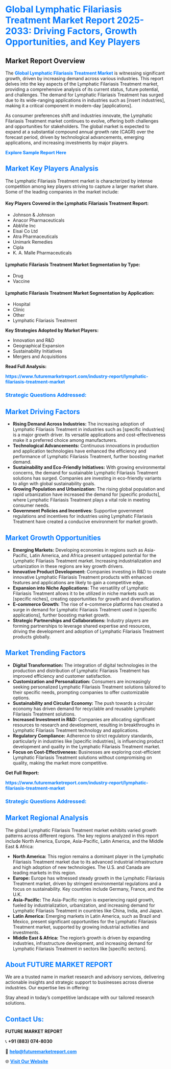 <h1 style="color: #007BFF;">Global Lymphatic Filariasis Treatment Market Report 2025-2033: Driving Factors, Growth Opportunities, and Key Players</h1>

<section id="overview">
<h2>Market Report Overview</h2>
<p>The <a href="https://www.futuremarketreport.com/industry-report/lymphatic-filariasis-treatment-market" style="color: #007BFF; text-decoration: none;"><strong>Global Lymphatic Filariasis Treatment Market</strong></a> is witnessing significant growth, driven by increasing demand across various industries. This report delves into the key aspects of the Lymphatic Filariasis Treatment market, providing a comprehensive analysis of its current status, future potential, and challenges. The demand for Lymphatic Filariasis Treatment has surged due to its wide-ranging applications in industries such as [insert industries], making it a critical component in modern-day [applications].</p>
<p>As consumer preferences shift and industries innovate, the Lymphatic Filariasis Treatment market continues to evolve, offering both challenges and opportunities for stakeholders. The global market is expected to expand at a substantial compound annual growth rate (CAGR) over the forecast period, driven by technological advancements, emerging applications, and increasing investments by major players.</p>
</section>

<section id="overview">
<p><a href="https://www.futuremarketreport.com/request-sample/reportId=127556" style="color: #007BFF; text-decoration: none;"><strong>Explore Sample Report Here</strong></a></p>
</section>

<section id="key-players">
<h2 style="color: #007BFF;">Market Key Players Analysis</h2>
<p>The Lymphatic Filariasis Treatment market is characterized by intense competition among key players striving to capture a larger market share. Some of the leading companies in the market include:</p>
<h4>Key Players Covered in the Lymphatic Filariasis Treatment Report:</h4>
<ul><li>Johnson &amp; Johnson</li><li>Anacor Pharmaceuticals</li><li>AbbVie Inc</li><li>Eisai Co Ltd</li><li>Atra Pharmaceuticals</li><li>Unimark Remedies</li><li>Cipla</li><li>K. A. Malle Pharmaceuticals</li></ul>
<h4>Lymphatic Filariasis Treatment Market Segmentation by Type:</h4>
<ul><li>Drug</li><li>Vaccine</li></ul>

<h4>Lymphatic Filariasis Treatment Market Segmentation by Application:</h4>
<ul><li>Hospital</li><li>Clinic</li><li>Other</li><li>Lymphatic Filariasis Treatment</li></ul>
<p><strong>Key Strategies Adopted by Market Players:</strong></p>
<ul>
<li>Innovation and R&D</li>
<li>Geographical Expansion</li>
<li>Sustainability Initiatives</li>
<li>Mergers and Acquisitions</li>
</ul>
</section>

<section>
<p><strong>Read Full Analysis: </strong></p><a href="https://www.futuremarketreport.com/industry-report/lymphatic-filariasis-treatment-market" style="color: #007BFF; text-decoration: none;"><strong>https://www.futuremarketreport.com/industry-report/lymphatic-filariasis-treatment-market</strong></a>
<h3 style="color: #007BFF;">Strategic Questions Addressed:</h3>
</section>

<section id="driving-factors">
<h2 style="color: #007BFF;">Market Driving Factors</h2>
<ul>
<li><strong>Rising Demand Across Industries:</strong> The increasing adoption of Lymphatic Filariasis Treatment in industries such as [specific industries] is a major growth driver. Its versatile applications and cost-effectiveness make it a preferred choice among manufacturers.</li>
<li><strong>Technological Advancements:</strong> Continuous innovations in production and application technologies have enhanced the efficiency and performance of Lymphatic Filariasis Treatment, further boosting market demand.</li>
<li><strong>Sustainability and Eco-Friendly Initiatives:</strong> With growing environmental concerns, the demand for sustainable Lymphatic Filariasis Treatment solutions has surged. Companies are investing in eco-friendly variants to align with global sustainability goals.</li>
<li><strong>Growing Population and Urbanization:</strong> The rising global population and rapid urbanization have increased the demand for [specific products], where Lymphatic Filariasis Treatment plays a vital role in meeting consumer needs.</li>
<li><strong>Government Policies and Incentives:</strong> Supportive government regulations and incentives for industries using Lymphatic Filariasis Treatment have created a conducive environment for market growth.</li>
</ul>
</section>

<section id="growth-opportunities">
<h2 style="color: #007BFF;">Market Growth Opportunities</h2>
<ul>
<li><strong>Emerging Markets:</strong> Developing economies in regions such as Asia-Pacific, Latin America, and Africa present untapped potential for the Lymphatic Filariasis Treatment market. Increasing industrialization and urbanization in these regions are key growth drivers.</li>
<li><strong>Innovative Product Development:</strong> Companies investing in R&D to create innovative Lymphatic Filariasis Treatment products with enhanced features and applications are likely to gain a competitive edge.</li>
<li><strong>Expansion into Niche Applications:</strong> The versatility of Lymphatic Filariasis Treatment allows it to be utilized in niche markets such as [specific niches], creating opportunities for growth and diversification.</li>
<li><strong>E-commerce Growth:</strong> The rise of e-commerce platforms has created a surge in demand for Lymphatic Filariasis Treatment used in [specific applications], further boosting market growth.</li>
<li><strong>Strategic Partnerships and Collaborations:</strong> Industry players are forming partnerships to leverage shared expertise and resources, driving the development and adoption of Lymphatic Filariasis Treatment products globally.</li>
</ul>
</section>

<section id="trending-factors">
<h2 style="color: #007BFF;">Market Trending Factors</h2>
<ul>
<li><strong>Digital Transformation:</strong> The integration of digital technologies in the production and distribution of Lymphatic Filariasis Treatment has improved efficiency and customer satisfaction.</li>
<li><strong>Customization and Personalization:</strong> Consumers are increasingly seeking personalized Lymphatic Filariasis Treatment solutions tailored to their specific needs, prompting companies to offer customizable options.</li>
<li><strong>Sustainability and Circular Economy:</strong> The push towards a circular economy has driven demand for recyclable and reusable Lymphatic Filariasis Treatment solutions.</li>
<li><strong>Increased Investment in R&D:</strong> Companies are allocating significant resources to research and development, resulting in breakthroughs in Lymphatic Filariasis Treatment technology and applications.</li>
<li><strong>Regulatory Compliance:</strong> Adherence to strict regulatory standards, particularly in industries like [specific industries], is influencing product development and quality in the Lymphatic Filariasis Treatment market.</li>
<li><strong>Focus on Cost-Effectiveness:</strong> Businesses are exploring cost-efficient Lymphatic Filariasis Treatment solutions without compromising on quality, making the market more competitive.</li>
</ul>
</section>

<section>
<p><strong>Get Full Report: </strong></p><a href="https://www.futuremarketreport.com/industry-report/lymphatic-filariasis-treatment-market" style="color: #007BFF; text-decoration: none;"><strong>https://www.futuremarketreport.com/industry-report/lymphatic-filariasis-treatment-market</strong></a>
<h3 style="color: #007BFF;">Strategic Questions Addressed:</h3>
</section>


<section id="regional-analysis">
<h2 style="color: #007BFF;">Market Regional Analysis</h2>
<p>The global Lymphatic Filariasis Treatment market exhibits varied growth patterns across different regions. The key regions analyzed in this report include North America, Europe, Asia-Pacific, Latin America, and the Middle East & Africa:</p>
<ul>
<li><strong>North America:</strong> This region remains a dominant player in the Lymphatic Filariasis Treatment market due to its advanced industrial infrastructure and high adoption of new technologies. The U.S. and Canada are leading markets in this region.</li>
<li><strong>Europe:</strong> Europe has witnessed steady growth in the Lymphatic Filariasis Treatment market, driven by stringent environmental regulations and a focus on sustainability. Key countries include Germany, France, and the U.K.</li>
<li><strong>Asia-Pacific:</strong> The Asia-Pacific region is experiencing rapid growth, fueled by industrialization, urbanization, and increasing demand for Lymphatic Filariasis Treatment in countries like China, India, and Japan.</li>
<li><strong>Latin America:</strong> Emerging markets in Latin America, such as Brazil and Mexico, present significant opportunities for the Lymphatic Filariasis Treatment market, supported by growing industrial activities and investments.</li>
<li><strong>Middle East & Africa:</strong> The region’s growth is driven by expanding industries, infrastructure development, and increasing demand for Lymphatic Filariasis Treatment in sectors like [specific sectors].</li>
</ul>
</section>

<footer>
<h2 style="color: #007BFF;">About FUTURE MARKET REPORT</h2>
<p>We are a trusted name in market research and advisory services, delivering actionable insights and strategic support to businesses across diverse industries. Our expertise lies in offering:</p>

<p>Stay ahead in today’s competitive landscape with our tailored research solutions.</p>

<h2 style="color: #007BFF;">Contact Us:</h2>
<p><strong>FUTURE MARKET REPORT</strong></p>
<p>📞 <strong>+91 (883) 074-8030</strong></p>
<p>📧 <strong><a href="mailto:help@futuremarketreport.com" style="color: #007BFF;">help@futuremarketreport.com</a></strong></p>
<p>🌐 <strong><a href="https://www.futuremarketreport.com/" style="color: #007BFF;">Visit Our Website</a></strong></p>
</footer>